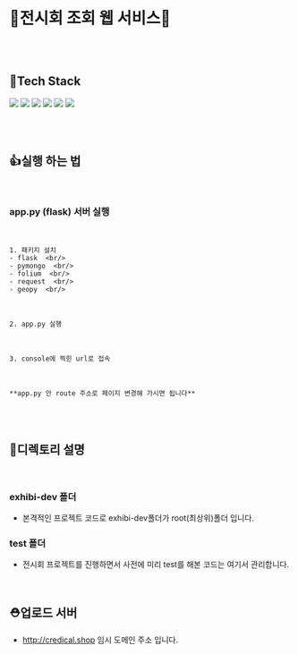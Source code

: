 # 🦾전시회 조회 웹 서비스🦾

<br/><br/>

## 🧳Tech Stack  
![](https://img.shields.io/badge/Python-3776AB.svg?&style=for-the-badge&logo=Python&logoColor=white)
![](https://img.shields.io/badge/HTML5-E34F26?style=for-the-badge&logo=HTML5&logoColor=white)
![](https://img.shields.io/badge/CSS3-1572B6?style=for-the-badge&logo=CSS3&logoColor=white)
![](https://img.shields.io/badge/jquery-1572B6?style=for-the-badge&logo=jquery&logoColor=white)
![](https://img.shields.io/badge/Javascript-F7DF1E?style=for-the-badge&logo=JavaScript&logoColor=black)
![](https://img.shields.io/badge/MongoDB-4EA94B?style=for-the-badge&logo=mongodb&logoColor=white)  

<br/><br/>

## 👍실행 하는 법

<br/>

### app.py (flask) 서버 실행

<br/>

    1. 패키지 설치  
    - flask  <br/>
    - pymongo  <br/>
    - folium  <br/>
    - request  <br/>
    - geopy  <br/>
    
<br/>

    2. app.py 실행
    
<br/>

    3. console에 찍힌 url로 접속
    
<br/>

    **app.py 안 route 주소로 페이지 변경해 가시면 됩니다**

<br/><br/>
 

## 💼디렉토리 설명  
<br/>

### exhibi-dev 폴더
- 본격적인 프로젝트 코드로 exhibi-dev폴더가 root(최상위)폴더 입니다.  

### test 폴더
- 전시회 프로젝트를 진행하면서 사전에 미리 test를 해본 코드는 여기서 관리합니다.  

<br/>

## ⛑업로드 서버
- http://credical.shop  임시 도메인 주소 입니다.
